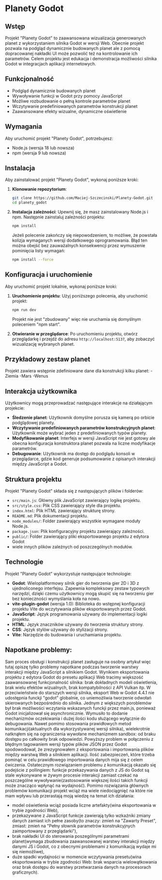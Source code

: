 # Planety Godot

## Wstęp

Projekt "Planety Godot" to zaawansowana wizualizacja generowanych planet z wykorzystaniem silnika Godot w wersji Web. Obecnie projekt pozwala na podgląd dynamicznie budowanych planet ale z pomocą dopracowanej nakładki UI może pozwolić też na kontrolowanie ich parametrów. Celem projektu jest edukacja i demonstracja możliwości silnika Godot w integracjach aplikacji internetowych.

## Funkcjonalność

- Podgląd dynamicznie budowanych planet
- Wywoływanie funkcji w Godot przy pomocy JavaScript
- Możliwe rozbudowanie o pełną kontrole parametrów planet
- Wczytywanie predefiniowanych parametrów konstrukcji planet
- Zaawansowane efekty wizualne, dynamiczne oświetlenie

## Wymagania

Aby uruchomić projekt "Planety Godot", potrzebujesz:

- Node.js (wersja 18 lub nowsza)
- npm (wersja 9 lub nowsza)

## Instalacja

Aby zainstalować projekt "Planety Godot", wykonaj poniższe kroki:

1. **Klonowanie repozytorium**:
    ```bash
    git clone https://github.com/Maciej-Szczecinski/Planety-Godot.git
    cd planety_godot
    ```

2. **Instalacja zależności**:
    Upewnij się, że masz zainstalowany Node.js i npm. Następnie zainstaluj zależności projektu:
    ```bash
    npm install
    ```
	Jeżeli polecenie zakończy się niepowodzeniem, to możliwe, że powstała kolizja wymaganych wersji dodatkowego oprogramowania.
	Błąd ten można obejść bez zauważalnych konsekwencji przez wymuszenie pominięcia listy wymagań:
	```bash
    npm install --force
    ```

## Konfiguracja i uruchomienie

Aby uruchomić projekt lokalnie, wykonaj poniższe kroki:

1. **Uruchomienie projektu**:
    Użyj poniższego polecenia, aby uruchomić projekt:
    ```bash
    npm run dev
    ```
    Projekt nie jest "zbudowany" więc nie uruchamia się domyślnym poleceniem "npm start".

2. **Otwieranie w przeglądarce**:
    Po uruchomieniu projektu, otwórz przeglądarkę i przejdź do adresu `http://localhost:5137`, aby zobaczyć wizualizację wybranych planet.

## Przykładowy zestaw planet

Projekt zawiera wstępnie zdefiniowane dane dla konstrukcji kilku planet:
-Ziemia
-Mars
-Wenus

## Interakcja użytkownika

Użytkownicy mogą przeprowadzać następujące interakcje na działającym projekcie:

- **Śledzenie planet**: Użytkownik domyślne porusza się kamerą po orbicie podglądowej planety.
- **Wczytywanie predefiniowanych parametrów konstrukcyjnych planet**: Użytkownik może wybrać jeden z predefiniowanych typów planety.
- **Modyfikowanie planet**: Interfejs w wersji JavaScript nie jest gotowy ale obecna konfiguracja konstruktora planet pozwala na liczne modyfikacje parametrów.
- **Debugowanie**: Użytkownik ma dostęp do podglądu konsoli w przeglądarce, gdzie kod generuje podsumowanie z opisanych interakcji między JavaScript a Godot.

## Struktura projektu

Projekt "Planety Godot" składa się z następujących plików i folderów:

- `src/main.js`: Główny plik JavaScript zawierający logikę projektu.
- `src/style.css`: Plik CSS zawierający style dla projektu.
- `index.html`: Plik HTML zawierający strukturę strony.
- `README.md`: Plik dokumentacji projektu.
- `node_modules/`: Folder zawierający wszystkie wymagane moduły Node.js.
- `package.json`: Plik konfiguracyjny projektu zawierający zależności.
- `public/`: Folder zawierający pliki eksportowanego projektu z edytora Godot
- wiele innych plików zależnych od poszczególnych modułów.

## Technologie

Projekt "Planety Godot" wykorzystuje następujące technologie:

- **Godot**: Wieloplatformowy silnik gier do tworzenia gier 2D i 3D z ujednoliconego interfejsu. Zapewnia kompleksowy zestaw typowych narzędzi, dzięki czemu użytkownicy mogą skupić się na tworzeniu gier bez konieczności wymyślania koła na nowo. 
- **vite-plugin-godot** (wersja 1.0): Biblioteka do wstępnej konfiguracji projektu Vite do wczytywania plików eksportowanych przez Godot.
- **JavaScript**: Język programowania używany do implementacji logiki projektu.
- **HTML**: Język znaczników używany do tworzenia struktury strony.
- **CSS**: Język stylów używany do stylizacji strony.
- **Vite**: Narzędzie do budowania i uruchamiania projektu.

## Napotkane problemy:

Sam proces obsługi i konstrukcji planet zasługuje na osobny artykuł więc tutaj opiszę tylko problemy napotkane podczas tworzenie warstwy interakcji między JavaScript a silnikiem Godot.
Wynikiem eksportowania projektu z edytora Godot do presetu aplikacji Web tracimy większość zaawansowanej funkcjonalność silnika: brak dokładnych modeli oświetlenia, brak wielu efektów wizualnych, brak kompatybilności z API Vulkan itp.
W przeciwieństwie do starszych wersji silnika, eksport Web w Godot 4.4.1 nie udostępnia funckji "godot" globalnie, co uniemożliwia tworzenie odwołań skierowanych bezpośrednio do silnika.
Jednym z większych poroblemów był brak możliwości wczytania wskazanych funckji przez main.js, ponieważ Godot inicjalizował się asynchronicznie. Wymusiło to dodanie mechanizmów oczekiwania i dużej ilości kodu służącego wyłącznie do debugowania.
Nawet pomimo stosowania prawidłowych metod komunikacji(aktualnych dla wykorzystywanej wersji silnika), wielekrotnie natknąłem się na ograniczenia wywołane mechanizmem sandbox: od braku dostępu po całkowity brak odpowiedzi. 
Powyższy problem w połączeniu z błędnym tagowaniem wersji typów plików JSON przez Godot spodowodował, że zrezygnowałem z eksportowania i importowania plików między warstwą Web a silnikiem aplikacji. Ilość zabezpieczeń, które trzeba pominąć w celu prawidłowego importowania danych mija się z celem ćwiczenia.
Ostatecznym rozwiązaniem problemu z komunikacją okazało się podejście z pollingiem: funkcje przekazywania danych z JS do Godot są stale wykonywane w żywym procesie interakcji zamiast czekać na poszczególne wywoływanie(zastosowanie większej ilości takich funkcji może znacząco wpłynąć na wydajność).
Pomimo rozwiązania głównych problemów komunikacji projekt wciąż ma wiele niedociągnięć na które nie mam wpływu lub przerastają moją wiedzę na temat ich działania: 
- model oświetlenia wciąż posiada liczne artefakty(wina eksportowania w trybie zgodności Web),
- przekazywane z JavaScript funkcje zawierają tylko wzkaźniki zmiany danych zamiast ich pełne zasoby(to znaczy: zmień na "Zawarty Preset", zmiast: zmień na "Pełny słownik parametrów konstrukcyjnych zaimportowany z przeglądarki"),
- brak nakładki UI do sterowania poszególnymi parametrami planet(wymaga zbudowania zaawansowanej warstwy interakcji między danymi JS i Godot, co z obecnymi problemami z komunikacją wydaje mi się niemożliwe),
- duże spadki wydajności w momencie wczytywania presetu(wina eksportowania w trybie zgodności Web: brak wsparcia wielowątkowania oraz brak dostępu do warstwy przetwarzania danych na procesorach graficznych).
